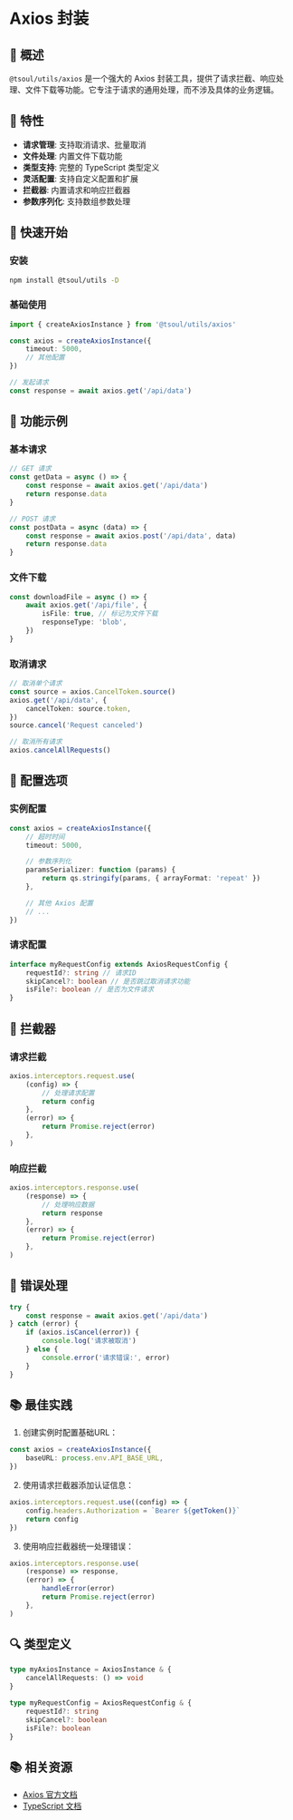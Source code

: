 # Axios 封装

## 📖 概述

`@tsoul/utils/axios` 是一个强大的 Axios 封装工具，提供了请求拦截、响应处理、文件下载等功能。它专注于请求的通用处理，而不涉及具体的业务逻辑。

## 🎯 特性

- **请求管理**: 支持取消请求、批量取消
- **文件处理**: 内置文件下载功能
- **类型支持**: 完整的 TypeScript 类型定义
- **灵活配置**: 支持自定义配置和扩展
- **拦截器**: 内置请求和响应拦截器
- **参数序列化**: 支持数组参数处理

## 🚀 快速开始

### 安装

```bash
npm install @tsoul/utils -D
```

### 基础使用

```typescript
import { createAxiosInstance } from '@tsoul/utils/axios'

const axios = createAxiosInstance({
	timeout: 5000,
	// 其他配置
})

// 发起请求
const response = await axios.get('/api/data')
```

## 📝 功能示例

### 基本请求

```typescript
// GET 请求
const getData = async () => {
	const response = await axios.get('/api/data')
	return response.data
}

// POST 请求
const postData = async (data) => {
	const response = await axios.post('/api/data', data)
	return response.data
}
```

### 文件下载

```typescript
const downloadFile = async () => {
	await axios.get('/api/file', {
		isFile: true, // 标记为文件下载
		responseType: 'blob',
	})
}
```

### 取消请求

```typescript
// 取消单个请求
const source = axios.CancelToken.source()
axios.get('/api/data', {
	cancelToken: source.token,
})
source.cancel('Request canceled')

// 取消所有请求
axios.cancelAllRequests()
```

## 🔧 配置选项

### 实例配置

```typescript
const axios = createAxiosInstance({
	// 超时时间
	timeout: 5000,

	// 参数序列化
	paramsSerializer: function (params) {
		return qs.stringify(params, { arrayFormat: 'repeat' })
	},

	// 其他 Axios 配置
	// ...
})
```

### 请求配置

```typescript
interface myRequestConfig extends AxiosRequestConfig {
	requestId?: string // 请求ID
	skipCancel?: boolean // 是否跳过取消请求功能
	isFile?: boolean // 是否为文件请求
}
```

## 🎨 拦截器

### 请求拦截

```typescript
axios.interceptors.request.use(
	(config) => {
		// 处理请求配置
		return config
	},
	(error) => {
		return Promise.reject(error)
	},
)
```

### 响应拦截

```typescript
axios.interceptors.response.use(
	(response) => {
		// 处理响应数据
		return response
	},
	(error) => {
		return Promise.reject(error)
	},
)
```

## 🚨 错误处理

```typescript
try {
	const response = await axios.get('/api/data')
} catch (error) {
	if (axios.isCancel(error)) {
		console.log('请求被取消')
	} else {
		console.error('请求错误:', error)
	}
}
```

## 📚 最佳实践

1. 创建实例时配置基础URL：

```typescript
const axios = createAxiosInstance({
	baseURL: process.env.API_BASE_URL,
})
```

2. 使用请求拦截器添加认证信息：

```typescript
axios.interceptors.request.use((config) => {
	config.headers.Authorization = `Bearer ${getToken()}`
	return config
})
```

3. 使用响应拦截器统一处理错误：

```typescript
axios.interceptors.response.use(
	(response) => response,
	(error) => {
		handleError(error)
		return Promise.reject(error)
	},
)
```

## 🔍 类型定义

```typescript
type myAxiosInstance = AxiosInstance & {
	cancelAllRequests: () => void
}

type myRequestConfig = AxiosRequestConfig & {
	requestId?: string
	skipCancel?: boolean
	isFile?: boolean
}
```

## 📚 相关资源

- [Axios 官方文档](https://axios-http.com/)
- [TypeScript 文档](https://www.typescriptlang.org/)
